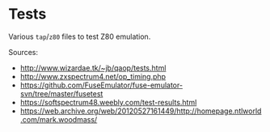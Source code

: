 # Tests

Various `tap`/`z80` files to test Z80 emulation.

Sources:

* <http://www.wizardae.tk/~jb/qaop/tests.html>
* <http://www.zxspectrum4.net/op_timing.php>
* <https://github.com/FuseEmulator/fuse-emulator-svn/tree/master/fusetest>
* <https://softspectrum48.weebly.com/test-results.html>
* <https://web.archive.org/web/20120527161449/http://homepage.ntlworld.com/mark.woodmass/>
